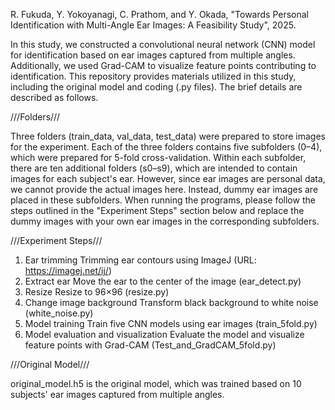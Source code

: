 R. Fukuda, Y. Yokoyanagi, C. Prathom, and Y. Okada, "Towards Personal Identification with Multi-Angle Ear Images: A Feasibility Study", 2025.

In this study, we constructed a convolutional neural network (CNN) model for identification based on ear images captured from multiple angles. Additionally, we used Grad-CAM to visualize feature points contributing to identification. This repository provides materials utilized in this study, including the original model and coding (.py files). The brief details are described as follows.



///Folders///

Three folders (train_data, val_data, test_data) were prepared to store images for the experiment. Each of the three folders contains five subfolders (0–4), which were prepared for 5-fold cross-validation.
Within each subfolder, there are ten additional folders (s0–s9), which are intended to contain images for each subject's ear. However, since ear images are personal data, we cannot provide the actual images here. Instead, dummy ear images are placed in these subfolders. When running the programs, please follow the steps outlined in the "Experiment Steps" section below and replace the dummy images with your own ear images in the corresponding subfolders.


///Experiment Steps///

1.	Ear trimming
Trimming ear contours using ImageJ (URL: https://imagej.net/ij/)
2.	Extract ear
Move the ear to the center of the image (ear_detect.py)
3.	Resize
Resize to 96×96 (resize.py)
4.	Change image background
Transform black background to white noise (white_noise.py)
5.	Model training
Train five CNN models using ear images (train_5fold.py)
6.	Model evaluation and visualization
Evaluate the model and visualize feature points with Grad-CAM (Test_and_GradCAM_5fold.py)

///Original Model///

original_model.h5 is the original model, which was trained based on 10 subjects' ear images captured from multiple angles.
